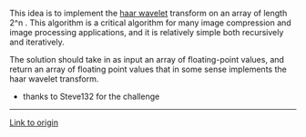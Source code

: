 This idea is to implement the [haar wavelet](http://en.wikipedia.org/wiki/Haar_wavelet) transform on an array of length 2^n . This algorithm is a critical algorithm for many image compression and image processing applications, and it is relatively simple both recursively and iteratively.


The solution should take in as input an array of floating-point values, and return an array of floating point values that in some sense implements the haar wavelet transform.



* thanks to Steve132 for the challenge

---

[Link to origin](https://www.reddit.com/r/dailyprogrammer/qp407)